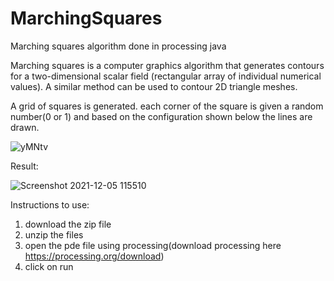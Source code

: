 # MarchingSquares
Marching squares algorithm done in processing java


Marching squares is a computer graphics algorithm that generates contours for a two-dimensional scalar field (rectangular array of individual numerical values). A similar method can be used to contour 2D triangle meshes.

A grid of squares is generated. each corner of the square is given a random number(0 or 1) and based on the configuration shown below the lines are drawn.


![yMNtv](https://user-images.githubusercontent.com/80614118/144736013-710d24d7-b482-4d2a-9b9c-7320918cb8ab.png)

Result:

![Screenshot 2021-12-05 115510](https://user-images.githubusercontent.com/80614118/144736197-f5b8e132-7fd7-45c4-b849-419d05dffc3b.png)


Instructions to use:
1. download the zip file
2. unzip the files
3. open the pde file using processing(download processing here https://processing.org/download)
4. click on run
